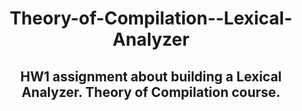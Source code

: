 <h1 align="center">
  Theory-of-Compilation--Lexical-Analyzer 
</h1>
<h2  align="center">
  HW1 assignment about building a Lexical Analyzer. Theory of Compilation course.
</h2>
